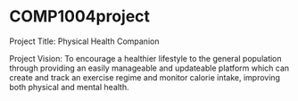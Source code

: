 # COMP1004project
Project Title: 
Physical Health Companion
 
Project Vision:
To encourage a healthier lifestyle to the general population through providing an easily manageable and 
updateable platform which can create and track an exercise regime and monitor calorie intake, improving both 
physical and mental health.
